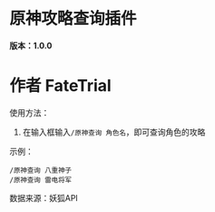 # 原神攻略查询插件

**版本：1.0.0**

# 作者 FateTrial

使用方法：

1. 在输入框输入`/原神查询 角色名`，即可查询角色的攻略

示例：
```
/原神查询 八重神子
/原神查询 雷电将军
```

数据来源：妖狐API
